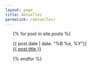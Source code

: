 ```yaml
---
layout: page
title: Aktuelles
permalink: /aktuelles/
---
```


<ul>
  {% for post in site.posts %}
    <p>
      {{ post.date | date: "%B %e, %Y"}}<br>
      <a href="{{ post.url }}">{{ post.title }}</a><br>
        </p>
  {% endfor %}
</ul>

